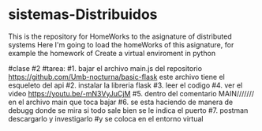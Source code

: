 # sistemas-Distribuidos
This is the repository for HomeWorks to the asignature of  distributed systems 
Here I'm going to load the homeWorks of this asignature, for example the homework of 
Create a virtual enviroment in python


#clase #2 
#tarea:
#1. bajar el archivo main.js del repositorio https://github.com/Umb-nocturna/basic-flask este archivo tiene el esqueleto del api
#2. instalar la libreria flask
#3. leer el codigo
#4. ver el video https://youtu.be/-mN3VyJuCjM
#5. dentro del comentario MAIN/////// en el archivo main que toca bajar
#6.  se esta haciendo de manera de debugg donde se mira si todo sale bien se le indica el puerto
#7. postman descargarlo y investigarlo
#y se coloca en el entorno virtual
